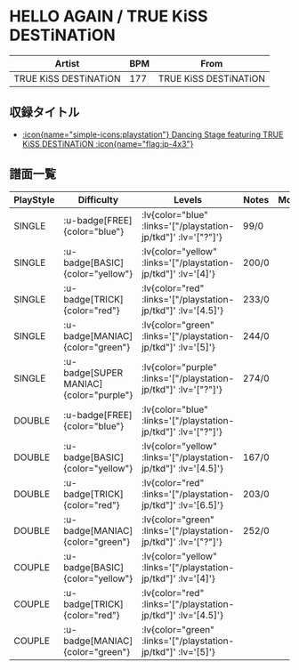 # HELLO AGAIN / TRUE KiSS DESTiNATiON

|Artist|BPM|From|
|------|---|----|
|TRUE KiSS DESTiNATiON|177|TRUE KiSS DESTiNATiON|

## 収録タイトル

- [ :icon{name="simple-icons:playstation"} Dancing Stage featuring TRUE KiSS DESTiNATiON :icon{name="flag:jp-4x3"} ](/playstation-jp/tkd)

## 譜面一覧

|PlayStyle|Difficulty|Levels|Notes|Movie|
|---------|----------|------|-----|-----|
|SINGLE| :u-badge[FREE]{color="blue"} | :lv{color="blue" :links='["/playstation-jp/tkd"]' :lv='["?"]'} |99/0||
|SINGLE| :u-badge[BASIC]{color="yellow"} | :lv{color="yellow" :links='["/playstation-jp/tkd"]' :lv='[4]'} |200/0||
|SINGLE| :u-badge[TRICK]{color="red"} | :lv{color="red" :links='["/playstation-jp/tkd"]' :lv='[4.5]'} |233/0||
|SINGLE| :u-badge[MANIAC]{color="green"} | :lv{color="green" :links='["/playstation-jp/tkd"]' :lv='[5]'} |244/0||
|SINGLE| :u-badge[SUPER MANIAC]{color="purple"} | :lv{color="purple" :links='["/playstation-jp/tkd"]' :lv='["?"]'} |274/0||
|DOUBLE| :u-badge[FREE]{color="blue"} | :lv{color="blue" :links='["/playstation-jp/tkd"]' :lv='["?"]'} |||
|DOUBLE| :u-badge[BASIC]{color="yellow"} | :lv{color="yellow" :links='["/playstation-jp/tkd"]' :lv='[4.5]'} |167/0||
|DOUBLE| :u-badge[TRICK]{color="red"} | :lv{color="red" :links='["/playstation-jp/tkd"]' :lv='[6.5]'} |203/0||
|DOUBLE| :u-badge[MANIAC]{color="green"} | :lv{color="green" :links='["/playstation-jp/tkd"]' :lv='["?"]'} |252/0||
|COUPLE| :u-badge[BASIC]{color="yellow"} | :lv{color="yellow" :links='["/playstation-jp/tkd"]' :lv='[4]'} |||
|COUPLE| :u-badge[TRICK]{color="red"} | :lv{color="red" :links='["/playstation-jp/tkd"]' :lv='[4.5]'} |||
|COUPLE| :u-badge[MANIAC]{color="green"} | :lv{color="green" :links='["/playstation-jp/tkd"]' :lv='[5]'} |||
